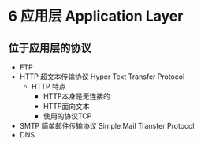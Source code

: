 # 6 应用层 Application Layer

## 位于应用层的协议

- FTP
- HTTP 超文本传输协议 Hyper Text Transfer Protocol
  - HTTP 特点
    - HTTP本身是无连接的
    - HTTP面向文本
    - 使用的协议TCP
- SMTP 简单邮件传输协议 Simple Mail Transfer Protocol
- DNS